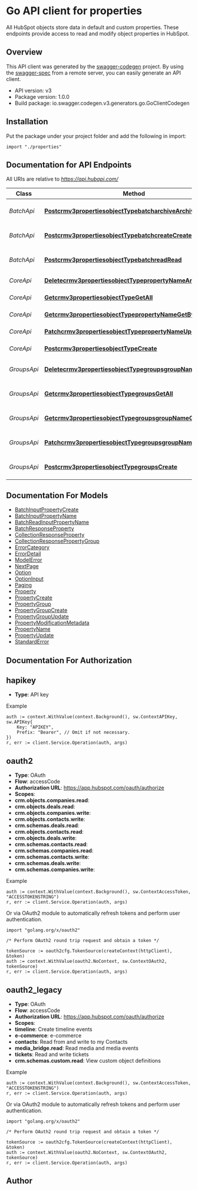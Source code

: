 # Go API client for properties

All HubSpot objects store data in default and custom properties. These endpoints provide access to read and modify object properties in HubSpot.

## Overview
This API client was generated by the [swagger-codegen](https://github.com/swagger-api/swagger-codegen) project.  By using the [swagger-spec](https://github.com/swagger-api/swagger-spec) from a remote server, you can easily generate an API client.

- API version: v3
- Package version: 1.0.0
- Build package: io.swagger.codegen.v3.generators.go.GoClientCodegen

## Installation
Put the package under your project folder and add the following in import:
```golang
import "./properties"
```

## Documentation for API Endpoints

All URIs are relative to *https://api.hubapi.com/*

Class | Method | HTTP request | Description
------------ | ------------- | ------------- | -------------
*BatchApi* | [**Postcrmv3propertiesobjectTypebatcharchiveArchive**](docs/BatchApi.md#postcrmv3propertiesobjecttypebatcharchivearchive) | **Post** /crm/v3/properties/{objectType}/batch/archive | Archive a batch of properties
*BatchApi* | [**Postcrmv3propertiesobjectTypebatchcreateCreate**](docs/BatchApi.md#postcrmv3propertiesobjecttypebatchcreatecreate) | **Post** /crm/v3/properties/{objectType}/batch/create | Create a batch of properties
*BatchApi* | [**Postcrmv3propertiesobjectTypebatchreadRead**](docs/BatchApi.md#postcrmv3propertiesobjecttypebatchreadread) | **Post** /crm/v3/properties/{objectType}/batch/read | Read a batch of properties
*CoreApi* | [**Deletecrmv3propertiesobjectTypepropertyNameArchive**](docs/CoreApi.md#deletecrmv3propertiesobjecttypepropertynamearchive) | **Delete** /crm/v3/properties/{objectType}/{propertyName} | Archive a property
*CoreApi* | [**Getcrmv3propertiesobjectTypeGetAll**](docs/CoreApi.md#getcrmv3propertiesobjecttypegetall) | **Get** /crm/v3/properties/{objectType} | Read all properties
*CoreApi* | [**Getcrmv3propertiesobjectTypepropertyNameGetByName**](docs/CoreApi.md#getcrmv3propertiesobjecttypepropertynamegetbyname) | **Get** /crm/v3/properties/{objectType}/{propertyName} | Read a property
*CoreApi* | [**Patchcrmv3propertiesobjectTypepropertyNameUpdate**](docs/CoreApi.md#patchcrmv3propertiesobjecttypepropertynameupdate) | **Patch** /crm/v3/properties/{objectType}/{propertyName} | Update a property
*CoreApi* | [**Postcrmv3propertiesobjectTypeCreate**](docs/CoreApi.md#postcrmv3propertiesobjecttypecreate) | **Post** /crm/v3/properties/{objectType} | Create a property
*GroupsApi* | [**Deletecrmv3propertiesobjectTypegroupsgroupNameArchive**](docs/GroupsApi.md#deletecrmv3propertiesobjecttypegroupsgroupnamearchive) | **Delete** /crm/v3/properties/{objectType}/groups/{groupName} | Archive a property group
*GroupsApi* | [**Getcrmv3propertiesobjectTypegroupsGetAll**](docs/GroupsApi.md#getcrmv3propertiesobjecttypegroupsgetall) | **Get** /crm/v3/properties/{objectType}/groups | Read all property groups
*GroupsApi* | [**Getcrmv3propertiesobjectTypegroupsgroupNameGetByName**](docs/GroupsApi.md#getcrmv3propertiesobjecttypegroupsgroupnamegetbyname) | **Get** /crm/v3/properties/{objectType}/groups/{groupName} | Read a property group
*GroupsApi* | [**Patchcrmv3propertiesobjectTypegroupsgroupNameUpdate**](docs/GroupsApi.md#patchcrmv3propertiesobjecttypegroupsgroupnameupdate) | **Patch** /crm/v3/properties/{objectType}/groups/{groupName} | Update a property group
*GroupsApi* | [**Postcrmv3propertiesobjectTypegroupsCreate**](docs/GroupsApi.md#postcrmv3propertiesobjecttypegroupscreate) | **Post** /crm/v3/properties/{objectType}/groups | Create a property group

## Documentation For Models

 - [BatchInputPropertyCreate](docs/BatchInputPropertyCreate.md)
 - [BatchInputPropertyName](docs/BatchInputPropertyName.md)
 - [BatchReadInputPropertyName](docs/BatchReadInputPropertyName.md)
 - [BatchResponseProperty](docs/BatchResponseProperty.md)
 - [CollectionResponseProperty](docs/CollectionResponseProperty.md)
 - [CollectionResponsePropertyGroup](docs/CollectionResponsePropertyGroup.md)
 - [ErrorCategory](docs/ErrorCategory.md)
 - [ErrorDetail](docs/ErrorDetail.md)
 - [ModelError](docs/ModelError.md)
 - [NextPage](docs/NextPage.md)
 - [Option](docs/Option.md)
 - [OptionInput](docs/OptionInput.md)
 - [Paging](docs/Paging.md)
 - [Property](docs/Property.md)
 - [PropertyCreate](docs/PropertyCreate.md)
 - [PropertyGroup](docs/PropertyGroup.md)
 - [PropertyGroupCreate](docs/PropertyGroupCreate.md)
 - [PropertyGroupUpdate](docs/PropertyGroupUpdate.md)
 - [PropertyModificationMetadata](docs/PropertyModificationMetadata.md)
 - [PropertyName](docs/PropertyName.md)
 - [PropertyUpdate](docs/PropertyUpdate.md)
 - [StandardError](docs/StandardError.md)

## Documentation For Authorization

## hapikey
- **Type**: API key 

Example
```golang
auth := context.WithValue(context.Background(), sw.ContextAPIKey, sw.APIKey{
	Key: "APIKEY",
	Prefix: "Bearer", // Omit if not necessary.
})
r, err := client.Service.Operation(auth, args)
```
## oauth2
- **Type**: OAuth
- **Flow**: accessCode
- **Authorization URL**: https://app.hubspot.com/oauth/authorize
- **Scopes**: 
 - **crm.objects.companies.read**:  
 - **crm.objects.deals.read**:  
 - **crm.objects.companies.write**:  
 - **crm.objects.contacts.write**:  
 - **crm.schemas.deals.read**:  
 - **crm.objects.contacts.read**:  
 - **crm.objects.deals.write**:  
 - **crm.schemas.contacts.read**:  
 - **crm.schemas.companies.read**:  
 - **crm.schemas.contacts.write**:  
 - **crm.schemas.deals.write**:  
 - **crm.schemas.companies.write**:  

Example
```golang
auth := context.WithValue(context.Background(), sw.ContextAccessToken, "ACCESSTOKENSTRING")
r, err := client.Service.Operation(auth, args)
```

Or via OAuth2 module to automatically refresh tokens and perform user authentication.
```golang
import "golang.org/x/oauth2"

/* Perform OAuth2 round trip request and obtain a token */

tokenSource := oauth2cfg.TokenSource(createContext(httpClient), &token)
auth := context.WithValue(oauth2.NoContext, sw.ContextOAuth2, tokenSource)
r, err := client.Service.Operation(auth, args)
```
## oauth2_legacy
- **Type**: OAuth
- **Flow**: accessCode
- **Authorization URL**: https://app.hubspot.com/oauth/authorize
- **Scopes**: 
 - **timeline**: Create timeline events
 - **e-commerce**: e-commerce
 - **contacts**: Read from and write to my Contacts
 - **media_bridge.read**: Read media and media events
 - **tickets**: Read and write tickets
 - **crm.schemas.custom.read**: View custom object definitions

Example
```golang
auth := context.WithValue(context.Background(), sw.ContextAccessToken, "ACCESSTOKENSTRING")
r, err := client.Service.Operation(auth, args)
```

Or via OAuth2 module to automatically refresh tokens and perform user authentication.
```golang
import "golang.org/x/oauth2"

/* Perform OAuth2 round trip request and obtain a token */

tokenSource := oauth2cfg.TokenSource(createContext(httpClient), &token)
auth := context.WithValue(oauth2.NoContext, sw.ContextOAuth2, tokenSource)
r, err := client.Service.Operation(auth, args)
```

## Author


